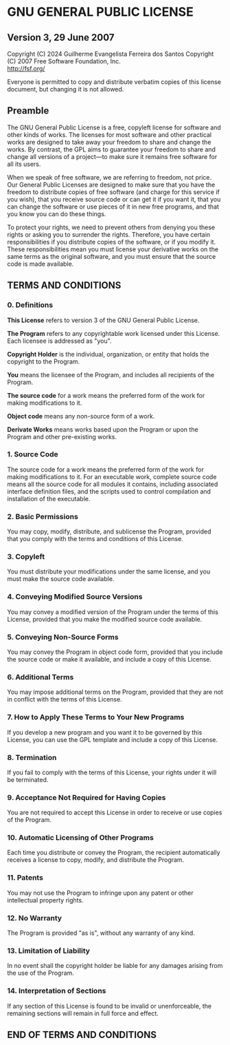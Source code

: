 # GNU GENERAL PUBLIC LICENSE
## Version 3, 29 June 2007

Copyright (C) 2024 Guilherme Evangelista Ferreira dos Santos 
Copyright (C) 2007 Free Software Foundation, Inc.  
<http://fsf.org/>

Everyone is permitted to copy and distribute verbatim copies of this license document, but changing it is not allowed.

## Preamble

The GNU General Public License is a free, copyleft license for software and other kinds of works. The licenses for most software and other practical works are designed to take away your freedom to share and change the works. By contrast, the GPL aims to guarantee your freedom to share and change all versions of a project—to make sure it remains free software for all its users.

When we speak of free software, we are referring to freedom, not price. Our General Public Licenses are designed to make sure that you have the freedom to distribute copies of free software (and charge for this service if you wish), that you receive source code or can get it if you want it, that you can change the software or use pieces of it in new free programs, and that you know you can do these things.

To protect your rights, we need to prevent others from denying you these rights or asking you to surrender the rights. Therefore, you have certain responsibilities if you distribute copies of the software, or if you modify it. These responsibilities mean you must license your derivative works on the same terms as the original software, and you must ensure that the source code is made available.

## TERMS AND CONDITIONS

### 0. Definitions

**This License** refers to version 3 of the GNU General Public License.

**The Program** refers to any copyrightable work licensed under this License. Each licensee is addressed as "you".

**Copyright Holder** is the individual, organization, or entity that holds the copyright to the Program.

**You** means the licensee of the Program, and includes all recipients of the Program.

**The source code** for a work means the preferred form of the work for making modifications to it.

**Object code** means any non-source form of a work.

**Derivate Works** means works based upon the Program or upon the Program and other pre-existing works.

### 1. Source Code

The source code for a work means the preferred form of the work for making modifications to it. For an executable work, complete source code means all the source code for all modules it contains, including associated interface definition files, and the scripts used to control compilation and installation of the executable.

### 2. Basic Permissions

You may copy, modify, distribute, and sublicense the Program, provided that you comply with the terms and conditions of this License.

### 3. Copyleft

You must distribute your modifications under the same license, and you must make the source code available.

### 4. Conveying Modified Source Versions

You may convey a modified version of the Program under the terms of this License, provided that you make the modified source code available.

### 5. Conveying Non-Source Forms

You may convey the Program in object code form, provided that you include the source code or make it available, and include a copy of this License.

### 6. Additional Terms

You may impose additional terms on the Program, provided that they are not in conflict with the terms of this License.

### 7. How to Apply These Terms to Your New Programs

If you develop a new program and you want it to be governed by this License, you can use the GPL template and include a copy of this License.

### 8. Termination

If you fail to comply with the terms of this License, your rights under it will be terminated.

### 9. Acceptance Not Required for Having Copies

You are not required to accept this License in order to receive or use copies of the Program.

### 10. Automatic Licensing of Other Programs

Each time you distribute or convey the Program, the recipient automatically receives a license to copy, modify, and distribute the Program.

### 11. Patents

You may not use the Program to infringe upon any patent or other intellectual property rights.

### 12. No Warranty

The Program is provided "as is", without any warranty of any kind.

### 13. Limitation of Liability

In no event shall the copyright holder be liable for any damages arising from the use of the Program.

### 14. Interpretation of Sections

If any section of this License is found to be invalid or unenforceable, the remaining sections will remain in full force and effect.

## END OF TERMS AND CONDITIONS

